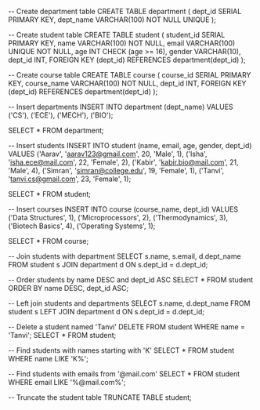-- Create department table
CREATE TABLE department (
    dept_id SERIAL PRIMARY KEY,
    dept_name VARCHAR(100) NOT NULL UNIQUE
);

-- Create student table
CREATE TABLE student (
    student_id SERIAL PRIMARY KEY,
    name VARCHAR(100) NOT NULL,
    email VARCHAR(100) UNIQUE NOT NULL,
    age INT CHECK (age >= 16),
    gender VARCHAR(10),
    dept_id INT,
    FOREIGN KEY (dept_id) REFERENCES department(dept_id)
);

-- Create course table
CREATE TABLE course (
    course_id SERIAL PRIMARY KEY,
    course_name VARCHAR(100) NOT NULL,
    dept_id INT,
    FOREIGN KEY (dept_id) REFERENCES department(dept_id)
);

-- Insert departments
INSERT INTO department (dept_name) 
VALUES ('CS'), ('ECE'), ('MECH'), ('BIO');

SELECT * FROM department;

-- Insert students
INSERT INTO student (name, email, age, gender, dept_id)
VALUES 
('Aarav', 'aarav123@gmail.com', 20, 'Male', 1),
('Isha', 'isha.ece@mail.com', 22, 'Female', 2),
('Kabir', 'kabir.bio@mail.com', 21, 'Male', 4),
('Simran', 'simran@college.edu', 19, 'Female', 1),
('Tanvi', 'tanvi.cs@gmail.com', 23, 'Female', 1);

SELECT * FROM student;

-- Insert courses
INSERT INTO course (course_name, dept_id)
VALUES ('Data Structures', 1), ('Microprocessors', 2), ('Thermodynamics', 3), ('Biotech Basics', 4), ('Operating Systems', 1);

SELECT * FROM course;

-- Join students with department
SELECT s.name, s.email, d.dept_name
FROM student s
JOIN department d ON s.dept_id = d.dept_id;

-- Order students by name DESC and dept_id ASC
SELECT * FROM student
ORDER BY name DESC, dept_id ASC;

-- Left join students and departments
SELECT s.name, d.dept_name
FROM student s LEFT JOIN department d 
ON s.dept_id = d.dept_id;

-- Delete a student named 'Tanvi'
DELETE FROM student
WHERE name = 'Tanvi';
SELECT * FROM student;

-- Find students with names starting with 'K'
SELECT * FROM student
WHERE name LIKE 'K%';

-- Find students with emails from '@mail.com'
SELECT * FROM student
WHERE email LIKE '%@mail.com%';

-- Truncate the student table
TRUNCATE TABLE student;
